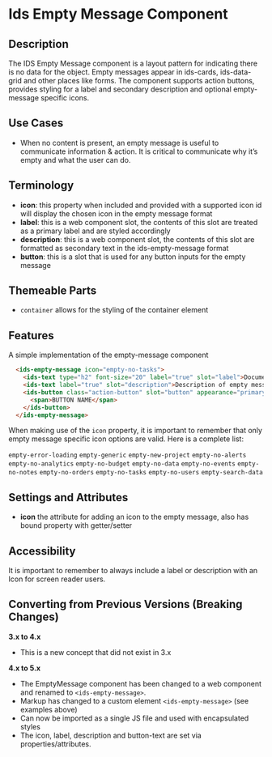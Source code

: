 # Ids Empty Message Component

## Description

The IDS Empty Message component is a layout pattern for indicating there is no data for the object. Empty messages appear in ids-cards, ids-data-grid and other places like forms. The component supports action buttons, provides styling for a label and secondary description and optional empty-message specific icons.

## Use Cases

- When no content is present, an empty message is useful to communicate information & action. It is critical to communicate why it’s empty and what the user can do.
## Terminology
- **icon**: this property when included and provided with a supported icon id will display the chosen icon in the empty message format
- **label**: this is a web component slot, the contents of this slot are treated as a primary label and are styled accordingly
- **description**: this is a web component slot, the contents of this slot are formatted as secondary text in the ids-empty-message format
- **button**: this is a slot that is used for any button inputs for the empty message

## Themeable Parts

- `container` allows for the styling of the container element

## Features

A simple implementation of the empty-message component

```html
  <ids-empty-message icon="empty-no-tasks">
    <ids-text type="h2" font-size="20" label="true" slot="label">Document Management</ids-text>
    <ids-text label="true" slot="description">Description of empty message that explains why</ids-text>
    <ids-button class="action-button" slot="button" appearance="primary">
      <span>BUTTON NAME</span>
    </ids-button>
  </ids-empty-message>
```

When making use of the `icon` property, it is important to remember that only empty message specific icon options are valid. Here is a complete list:

`empty-error-loading`
`empty-generic`
`empty-new-project`
`empty-no-alerts`
`empty-no-analytics`
`empty-no-budget`
`empty-no-data`
`empty-no-events`
`empty-no-notes`
`empty-no-orders`
`empty-no-tasks`
`empty-no-users`
`empty-search-data`

## Settings and Attributes

- **icon** the attribute for adding an icon to the empty message, also has bound property with getter/setter

## Accessibility

It is important to remember to always include a label or description with an Icon for screen reader users.

## Converting from Previous Versions (Breaking Changes)

**3.x to 4.x**
- This is a new concept that did not exist in 3.x

**4.x to 5.x**
- The EmptyMessage component has been changed to a web component and renamed to `<ids-empty-message>`.
- Markup has changed to a custom element `<ids-empty-message>` (see examples above)
- Can now be imported as a single JS file and used with encapsulated styles
- The icon, label, description and button-text are set via properties/attributes.
